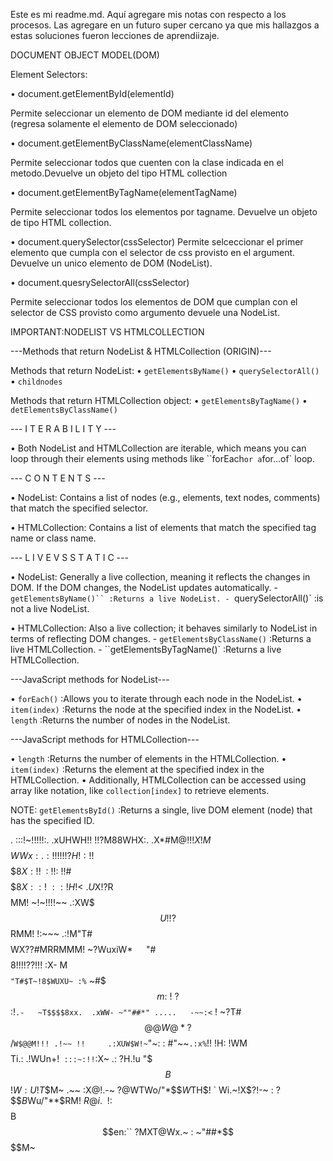 Este es mi readme.md. Aquí agregare mis notas con respecto a los procesos. Las agregare en un futuro super cercano ya que mis hallazgos a estas soluciones fueron lecciones de aprendiizaje. 


DOCUMENT OBJECT MODEL(DOM)

Element Selectors:

  • document.getElementById(elementId)

Permite seleccionar un elemento de DOM mediante id del elemento (regresa solamente el elemento de DOM seleccionado)


  • document.getElementByClassName(elementClassName)

Permite seleccionar todos que cuenten con la clase indicada en el metodo.Devuelve un objeto del tipo HTML collection


  • document.getElementByTagName(elementTagName)

Permite seleccionar todos los elementos por tagname. Devuelve un objeto de tipo HTML collection.


  • document.querySelector(cssSelector)
Permite selceccionar el primer elemento que cumpla con el selector de css provisto en el argument. Devuelve un unico elemento de DOM (NodeList).


  • document.quesrySelectorAll(cssSelector)

Permite seleccionar todos los elementos de DOM que cumplan con el selector de CSS provisto como argumento devuele una NodeList. 



IMPORTANT:NODELIST VS HTMLCOLLECTION


---Methods that return NodeList & HTMLCollection (ORIGIN)--- 

Methods that return NodeList:
• `getElementsByName()`
• `querySelectorAll()`
• `childnodes`

Methods that return HTMLCollection object:
• `getElementsByTagName()`
• `detElementsByClassName()`

--- I T E R A B I L I T Y ---

• Both NodeList and HTMLCollection are iterable, which means you can loop through their elements using methods like ``forEach` or a `for...of` loop.

--- C O N T E N T S ---

• NodeList: Contains a list of nodes (e.g., elements, text nodes, comments) that match the specified selector.

• HTMLCollection: Contains a list of elements that match the specified tag name or class name.

--- L I V E  V S  S T A T I C ---

• NodeList: Generally a live collection, meaning it reflects the changes in DOM. If the DOM changes, the NodeList updates automatically.
    - `getElementsByName()`` :Returns a live NodeList.
    - `querySelectorAll()` :is not a live NodeList.
    
• HTMLCollection: Also a live collection; it behaves similarly to NodeList in terms of reflecting DOM changes. 
    - `getElementsByClassName()` :Returns a live HTMLCollection.
    - ``getElementsByTagName()` :Returns a live HTMLCollection.

---JavaScript methods for NodeList---

• `forEach()` :Allows you to iterate through each node in the NodeList.
• `item(index)` :Returns the node at the specified index in the NodeList.
• `length` :Returns the number of nodes in the NodeList.

---JavaScript methods for HTMLCollection---

• `length` :Returns the number of elements in the HTMLCollection.
• `item(index)` :Returns the element at the specified index in the HTMLCollection.
• Additionally, HTMLCollection can be accessed using array like notation, like `collection[index]` to retrieve elements.

NOTE: `getElementsById()` :Returns a single, live DOM element (node) that has the specified ID. 

.                   :::!~!!!!!:.
                  .xUHWH!! !!?M88WHX:.
                .X*#M@$!!  !X!M$$$$$$WWx:.
               :!!!!!!?H! :!$!$$$$$$$$$$8X:
              !!~  ~:~!! :~!$!#$$$$$$$$$$8X:
             :!~::!H!<   ~.U$X!?R$$$$$$$$MM!
             ~!~!!!!~~ .:XW$$$U!!?$$$$$$RMM!
               !:~~~ .:!M"T#$$$$WX??#MRRMMM!
               ~?WuxiW*`   `"#$$$$8!!!!??!!!
             :X- M$$$$       `"T#$T~!8$WUXU~
            :%`  ~#$$$m:        ~!~ ?$$$$$$
          :!`.-   ~T$$$$8xx.  .xWW- ~""##*"
.....   -~~:<` !    ~?T#$$@@W@*?$$      /`
W$@@M!!! .!~~ !!     .:XUW$W!~ `"~:    :
#"~~`.:x%`!!  !H:   !WM$$$$Ti.: .!WUn+!`
:::~:!!`:X~ .: ?H.!u "$$$B$$$!W:U!T$$M~
.~~   :X@!.-~   ?@WTWo/"*$$$W$TH$! `
Wi.~!X$?!-~    : ?$$$B$Wu/"**$RM!
$R@i.~~ !     :   ~$$$$$B$$en:``
?MXT@Wx.~    :     ~"##*$$$$M~